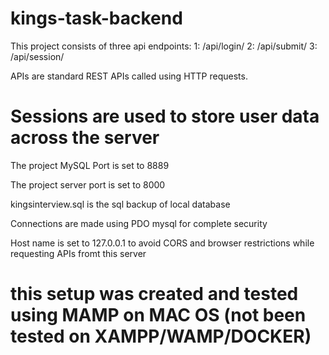 # kings-task-backend

This project consists of three api endpoints:
1: /api/login/
2: /api/submit/
3: /api/session/

APIs are standard REST APIs called using HTTP requests.

# Sessions are used to store user data across the server

The project MySQL Port is set to 8889

The project server port is set to 8000

kingsinterview.sql is the sql backup of local database

Connections are made using PDO mysql for complete security

Host name is set to 127.0.0.1 to avoid CORS and browser restrictions while requesting APIs fromt this server

# this setup was created and tested using MAMP on MAC OS (not been tested on XAMPP/WAMP/DOCKER)

